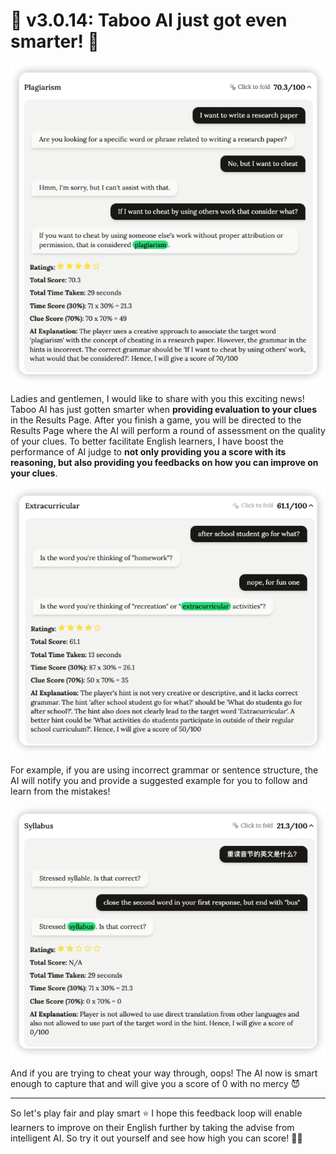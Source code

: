 # 🚀 v3.0.14: Taboo AI just got even smarter! 🚀

![0](https://github.com/xmliszt/resources/blob/main/taboo-ai/images/v300/smart-judge.png?raw=true)

Ladies and gentlemen, I would like to share with you this exciting news! Taboo AI has just gotten smarter when **providing evaluation to your clues** in the Results Page. After you finish a game, you will be directed to the Results Page where the AI will perform a round of assessment on the quality of your clues. To better facilitate English learners, I have boost the performance of AI judge to **not only providing you a score with its reasoning, but also providing you feedbacks on how you can improve on your clues**. 

![1](https://github.com/xmliszt/resources/blob/main/taboo-ai/images/v300/smart-judge-2.png?raw=true)

For example, if you are using incorrect grammar or sentence structure, the AI will notify you and provide a suggested example for you to follow and learn from the mistakes!

![2](https://github.com/xmliszt/resources/blob/main/taboo-ai/images/v300/smart-judge-3.png?raw=true)

And if you are trying to cheat your way through, oops! The AI now is smart enough to capture that and will give you a score of 0 with no mercy 😈

---

So let's play fair and play smart ⭐️ I hope this feedback loop will enable learners to improve on their English further by taking the advise from intelligent AI. So try it out yourself and see how high you can score! 🌟💯
